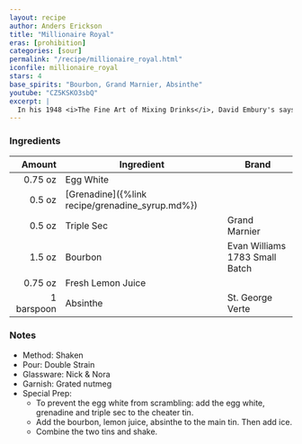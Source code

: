 ```yaml
---
layout: recipe
author: Anders Erickson
title: "Millionaire Royal"
eras: [prohibition]
categories: [sour]
permalink: "/recipe/millionaire_royal.html"
iconfile: millionaire_royal
stars: 4
base_spirits: "Bourbon, Grand Marnier, Absinthe"
youtube: "CZ5KSKO3sbQ"
excerpt: |
  In his 1948 <i>The Fine Art of Mixing Drinks</i>, David Embury's says "At some bars a drink served under the name of "Millionaire" which consists of lime juice, slow gin, and Apricot Liqueur, with a few dashes of Jamaica rum. Since the sloe gin, which is a liqueur, predominates in this drink, I do not regard it as a true cocktail." Embury is more complimentary of what he calls a "Millionaire Royal", proclaiming it to be "a very satisfactory drink."
---
```


### Ingredients

|     Amount | Ingredient                                      | Brand                          |
| ---------: | ----------------------------------------------- | ------------------------------ |
|    0.75 oz | Egg White                                       |
|     0.5 oz | [Grenadine]({%link recipe/grenadine_syrup.md%}) |
|     0.5 oz | Triple Sec                                      | Grand Marnier                  |
|     1.5 oz | Bourbon                                         | Evan Williams 1783 Small Batch |
|    0.75 oz | Fresh Lemon Juice                               |
| 1 barspoon | Absinthe                                        | St. George Verte               |

### Notes

- Method: Shaken
- Pour: Double Strain
- Glassware: Nick & Nora
- Garnish: Grated nutmeg
- Special Prep:
  - To prevent the egg white from scrambling: add the egg white, grenadine and triple sec to the cheater tin.
  - Add the bourbon, lemon juice, absinthe to the main tin. Then add ice.
  - Combine the two tins and shake.
